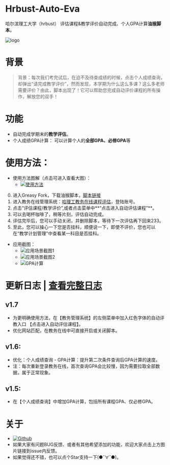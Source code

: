 # Hrbust-Auto-Eva
哈尔滨理工大学（hrbust） 评估课程&教学评价自动完成、个人GPA计算**油猴脚本**。

![logo](https://s3.ax1x.com/2020/11/22/DG9DVe.png)
# 背景
> 背景：每次我们考完试后，在迫不及待查成绩的时候，点击个人成绩查询，却弹出“请完成教学评价”，然而发现，本学期为什么这么多课？这么多老师需要评价？由此，脚本出现了！它可以帮助您完成自动评价课程的所有操作，解放您的双手！

# 功能
* 自动完成学期末的**教学评估**。
* 个人成绩GPA计算： 可以计算个人的**全部GPA、必修GPA**等

# 使用方法：

* 使用方法图解（点击可进入查看大图）：
  - [![使用方法](https://s3.ax1x.com/2020/12/07/Dv2DfK.png)](https://imgchr.com/i/Dv2DfK)

0. 进入Greasy Fork，下载油猴脚本，[脚本链接](https://greasyfork.org/zh-CN/scripts/416572-%E5%93%88%E5%B0%94%E6%BB%A8%E7%90%86%E5%B7%A5%E5%A4%A7%E5%AD%A6-%E6%95%99%E5%8A%A1%E5%9C%A8%E7%BA%BF-%E6%95%99%E5%AD%A6%E8%AF%84%E4%BB%B7-%E8%AF%84%E4%BC%B0%E8%AF%BE%E7%A8%8B%E8%87%AA%E5%8A%A8%E5%AE%8C%E6%88%90%E8%84%9A%E6%9C%AC-hrbust-auto-eva)
1. 进入教务在线管理系统：[哈理工教务在线课程评估](http://jwzx.hrbust.edu.cn/academic/index_new.jsp)，登陆账号。
2. 点击“评估课程/教学评价”,或者点击菜单中**“点击进入自动评估课程”**。
3. 可以去喝杯咖啡了，稍等片刻，评估自动完成。
4. 评估完毕后，您可以手动关闭，并删除脚本，等待下一次评估再下回来233。
5. 至此，您可以操心一下您是否挂科，顺便说一下，即使不评价，您也可以在“教学计划管理”中查看某一科目是否挂科。


* 应用截图：
  - ![应用场景截图1](https://s3.ax1x.com/2020/12/07/DvRg3T.png)
  - ![应用场景截图2](https://s3.ax1x.com/2020/11/25/DdhB0s.png)
  - ![GPA计算](https://s3.ax1x.com/2020/12/10/rifrHP.png)
  


# 更新日志 | [查看完整日志](https://cdn.jsdelivr.net/gh/zhangxujie2018/Hrbust-Auto-Eva@master/Update-log.md)

## v1.7
* 为更明确使用方法，在【教务管理系统】的左侧菜单中加入红色字体的自动评教入口 【点击进入自动评估课程】。
* 优化网站匹配，在教务在线中可直接开启或关闭脚本。

## v1.6:
* 优化：个人成绩查询 - GPA计算：提升第二次条件查询后GPA计算的速度。
* 注：每次重新登录教务在线，首次查询GPA会比较慢，因为需要拉取全部数据，属于正常现象。

## v1.5:
* 在【个人成绩查询】中增加GPA计算，包括所有课程GPA、仅必修GPA。

# 关于
* [![Github](https://img.shields.io/badge/HrbusSt%20Auto--Eva%20issue-v1.6-brightgreen)](https://github.com/zhangxujie2018/Hrbust-Auto-Eva/issues)
* 如果大家有问题BUG反馈、或者有其他希望添加的功能，欢迎大家点击上方图片链接到issue内反馈。
* 如果觉得还不错，也可以点个Star支持一下(●ˇ∀ˇ●)。


